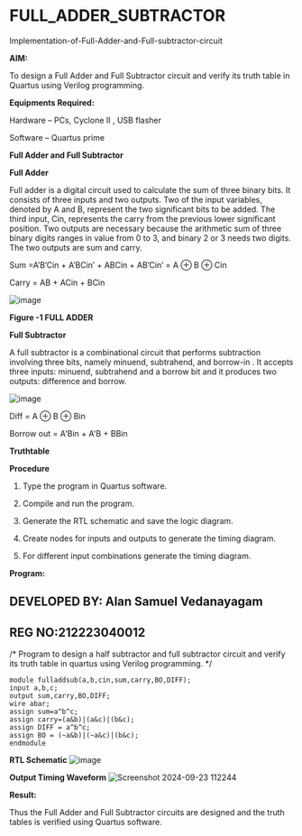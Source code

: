 # FULL_ADDER_SUBTRACTOR

Implementation-of-Full-Adder-and-Full-subtractor-circuit

**AIM:**

To design a Full Adder and Full Subtractor circuit and verify its truth table in Quartus using Verilog programming.

**Equipments Required:**

Hardware – PCs, Cyclone II , USB flasher

Software – Quartus prime

**Full Adder and Full Subtractor**

**Full Adder**

Full adder is a digital circuit used to calculate the sum of three binary bits. It consists of three inputs and two outputs. Two of the input variables, denoted by A and B, represent the two significant bits to be added. The third input, Cin, represents the carry from the previous lower significant position. Two outputs are necessary because the arithmetic sum of three binary digits ranges in value from 0 to 3, and binary 2 or 3 needs two digits. The two outputs are sum and carry.

Sum =A’B’Cin + A’BCin’ + ABCin + AB’Cin’ = A ⊕ B ⊕ Cin 

Carry = AB + ACin + BCin

![image](https://github.com/naavaneetha/FULL_ADDER_SUBTRACTOR/assets/154305477/0f30ba51-5ffb-4198-845f-18e054f675e7)

**Figure -1 FULL ADDER**

**Full Subtractor**

A full subtractor is a combinational circuit that performs subtraction involving three bits, namely minuend, subtrahend, and borrow-in . It accepts three inputs: minuend, subtrahend and a borrow bit and it produces two outputs: difference and borrow.

![image](https://github.com/naavaneetha/FULL_ADDER_SUBTRACTOR/assets/154305477/02b24f51-ab51-4304-9ad6-7b81ffc1ead5)

Diff = A ⊕ B ⊕ Bin 

Borrow out = A'Bin + A'B + BBin

**Truthtable**


**Procedure**

1.	Type the program in Quartus software.

2.	Compile and run the program.

3.	Generate the RTL schematic and save the logic diagram.

4.	Create nodes for inputs and outputs to generate the timing diagram.

5.	For different input combinations generate the timing diagram.


**Program:**
## DEVELOPED BY: Alan Samuel Vedanayagam
## REG NO:212223040012
/* Program to design a half subtractor and full subtractor circuit and verify its truth table in quartus using Verilog programming. */
```
module fulladdsub(a,b,cin,sum,carry,BO,DIFF);
input a,b,c;
output sum,carry,BO,DIFF;
wire abar;
assign sum=a^b^c;
assign carry=(a&b)|(a&c)|(b&c);
assign DIFF = a^b^c;
assign BO = (~a&b)|(~a&c)|(b&c);
endmodule
```
**RTL Schematic**
![image](https://github.com/user-attachments/assets/1ba3cbfd-c0c0-49f9-a930-768b3a9d0f30)

**Output Timing Waveform**
![Screenshot 2024-09-23 112244](https://github.com/user-attachments/assets/fdbf31a8-a48f-48fd-84a3-fcb496812af7)

**Result:**

Thus the Full Adder and Full Subtractor circuits are designed and the truth tables is verified using Quartus software.



